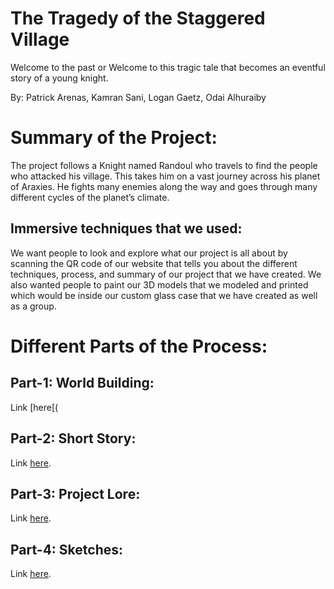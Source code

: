 # The Tragedy of the Staggered Village 


Welcome to the past or Welcome to this tragic tale that becomes an eventful story of a young knight. 

By: Patrick Arenas, Kamran Sani, Logan Gaetz, Odai Alhuraiby

# Summary of the Project: 

The project follows a Knight named Randoul who travels to find the people who attacked his village. This takes him on a vast journey across his planet of Araxies. He fights many enemies along the way and goes through many different cycles of the planet’s climate. 

## Immersive techniques that we used:

We want people to look and explore what our project is all about by scanning the QR code of our website that tells you about the different techniques, process, and summary of our project that we have created. We also wanted people to paint our 3D models that we modeled and printed which would be inside our custom glass case that we have created as well as a group. 

# Different Parts of the Process:

## Part-1: World Building:

Link [here[(

## Part-2: Short Story:

Link [here](https://github.com/Patty016/IASC-3P04/blob/main/The%20Tragedy%20of%20the%20Staggered%20Village.pdf). 

## Part-3: Project Lore:

Link [here](https://github.com/Patty016/IASC-3P04/blob/main/IASC%203P04%20Part%203_%20Project%20Lore.pdf). 


## Part-4: Sketches:

Link [here](https://github.com/Patty016/IASC-3P04/blob/main/IASC%203P04%20Part%204_%20Sketches.pdf).
